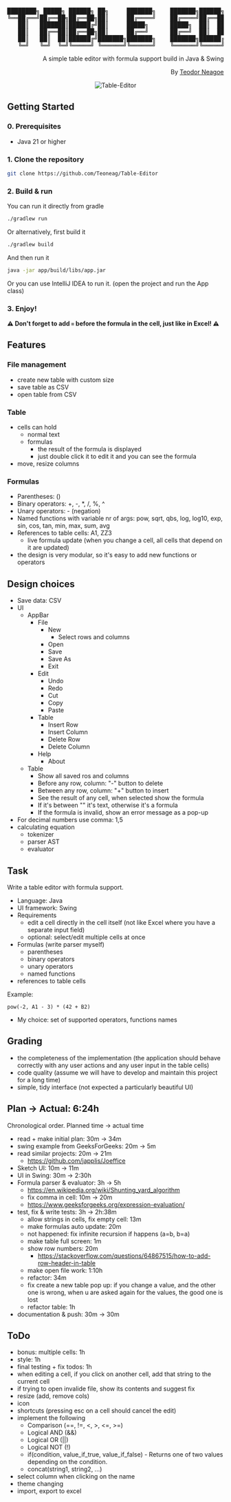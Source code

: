 <div align="center">
<pre>
████████╗ █████╗ ██████╗ ██╗     ███████╗    ███████╗██████╗ ██╗████████╗ ██████╗ ██████╗ 
╚══██╔══╝██╔══██╗██╔══██╗██║     ██╔════╝    ██╔════╝██╔══██╗██║╚══██╔══╝██╔═══██╗██╔══██╗
   ██║   ███████║██████╔╝██║     █████╗      █████╗  ██║  ██║██║   ██║   ██║   ██║██████╔╝
   ██║   ██╔══██║██╔══██╗██║     ██╔══╝      ██╔══╝  ██║  ██║██║   ██║   ██║   ██║██╔══██╗
   ██║   ██║  ██║██████╔╝███████╗███████╗    ███████╗██████╔╝██║   ██║   ╚██████╔╝██║  ██║
   ╚═╝   ╚═╝  ╚═╝╚═════╝ ╚══════╝╚══════╝    ╚══════╝╚═════╝ ╚═╝   ╚═╝    ╚═════╝ ╚═╝  ╚═╝
</pre>
<div align="right">

A simple table editor with formula support build in Java & Swing

By [Teodor Neagoe](https://github.com/Teoneag)

</div>
<img src="gifs/Table-Editor Preview.gif" alt="Table-Editor"/>
</div>

## Getting Started

### 0. Prerequisites

- Java 21 or higher

### 1. Clone the repository

```bash
git clone https://github.com/Teoneag/Table-Editor
```

### 2. Build & run

You can run it directly from gradle
```bash
./gradlew run
```

Or alternatively, first build it

```bash
./gradlew build
```

And then run it

```bash
java -jar app/build/libs/app.jar
```

Or you can use IntelliJ IDEA to run it. (open the project and run the App class)

### 3. Enjoy!

**⚠️ Don't forget to add <code>=</code> before the formula in the cell, just like in Excel! ⚠️**

## Features

### File management

- create new table with custom size
- save table as CSV
- open table from CSV

### Table

- cells can hold
  - normal text
  - formulas
    - the result of the formula is displayed
    - just double click it to edit it and you can see the formula
- move, resize columns

### Formulas

- Parentheses: ()
- Binary operators: +, -, *, /, %, ^
- Unary operators: - (negation)
- Named functions with variable nr of args: pow, sqrt, qbs, log, log10, exp, sin, cos, tan, min, max, sum, avg
- References to table cells: A1, ZZ3
  - live formula update (when you change a cell, all cells that depend on it are updated)
- the design is very modular, so it's easy to add new functions or operators

## Design choices

- Save data: CSV
- UI
  - AppBar
    - File
      - New
        - Select rows and columns
      - Open
      - Save
      - Save As
      - Exit
    - Edit
      - Undo
      - Redo
      - Cut
      - Copy
      - Paste
    - Table
      - Insert Row
      - Insert Column
      - Delete Row
      - Delete Column
    - Help
      - About
  - Table
    - Show all saved ros and columns
    - Before any row, column: "-" button to delete
    - Between any row, column: "+" button to insert
    - See the result of any cell, when selected show the formula
    - If it's between "" it's text, otherwise it's a formula
    - If the formula is invalid, show an error message as a pop-up
- For decimal numbers use comma: 1,5
- calculating equation
  - tokenizer
  - parser AST
  - evaluator

## Task

Write a table editor with formula support.

- Language: Java
- UI framework: Swing
- Requirements
    - edit a cell directly in the cell itself (not like Excel where you have a separate input field)
    - optional: select/edit multiple cells at once
- Formulas (write parser myself)
  - parentheses
  - binary operators
  - unary operators
  - named functions
- references to table cells

Example:
```
pow(-2, A1 - 3) * (42 + B2)
```
- My choice: set of supported operators, functions names

## Grading

- the completeness of the implementation (the application should behave correctly with
  any user actions and any user input in the table cells)
- code quality (assume we will have to develop and maintain this project for a long time)
- simple, tidy interface (not expected a particularly beautiful UI)

## Plan -> Actual: 6:24h

Chronological order. Planned time -> actual time
- read + make initial plan: 30m -> 34m
- swing example from GeeksForGeeks: 20m -> 5m
- read similar projects: 20m -> 21m
  - https://github.com/japplis/Joeffice
- Sketch UI: 10m -> 11m
- UI in Swing: 30m -> 2:30h
- Formula parser & evaluator: 3h -> 5h
  - https://en.wikipedia.org/wiki/Shunting_yard_algorithm
  - fix comma in cell: 10m -> 20m
  - https://www.geeksforgeeks.org/expression-evaluation/
- test, fix & write tests: 3h -> 2h:38m
  - allow strings in cells, fix empty cell: 13m
  - make formulas auto update: 20m
  - not happened: fix infinite recursion if happens (a=b, b=a)
  - make table full screen: 1m
  - show row numbers: 20m
    - https://stackoverflow.com/questions/64867515/how-to-add-row-header-in-table
  - make open file work: 1:10h
  - refactor: 34m
  - fix create a new table pop up: if you change a value, and the other one is wrong, when u are asked again for the values, the good one is lost
  - refactor table: 1h
- documentation & push: 30m -> 30m

## ToDo

- bonus: multiple cells: 1h
- style: 1h
- final testing + fix todos: 1h
- when editing a cell, if you click on another cell, add that string to the current cell
- if trying to open invalide file, show its contents and suggest fix
- resize (add, remove cols)
- icon
- shortcuts (pressing esc on a cell should cancel the edit)
- implement the following
  - Comparison (==, !=, <, >, <=, >=)
  - Logical AND (&&)
  - Logical OR (||) 
  - Logical NOT (!)
  - if(condition, value_if_true, value_if_false) - Returns one of two values depending on the condition.
  - concat(string1, string2, ...)
- select column when clicking on the name
- theme changing
- import, export to excel
